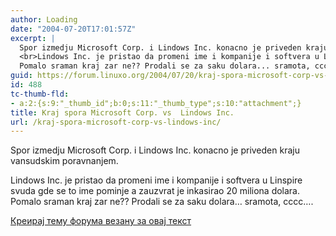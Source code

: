 ```yaml
---
author: Loading
date: "2004-07-20T17:01:57Z"
excerpt: |
  Spor izmedju Microsoft Corp. i Lindows Inc. konacno je priveden kraju vansudskim poravnanjem.
  <br>Lindows Inc. je pristao da promeni ime i kompanije i softvera u Linspire svuda gde se to ime pominje a zauzvrat je inkasirao 20 miliona dolara.<br>
  Pomalo sraman kraj zar ne?? Prodali se za saku dolara... sramota, cccc....
guid: https://forum.linuxo.org/2004/07/20/kraj-spora-microsoft-corp-vs-lindows-inc/
id: 488
tc-thumb-fld:
- a:2:{s:9:"_thumb_id";b:0;s:11:"_thumb_type";s:10:"attachment";}
title: Kraj spora Microsoft Corp. vs  Lindows Inc.
url: /kraj-spora-microsoft-corp-vs-lindows-inc/
---
```

Spor izmedju Microsoft Corp. i Lindows Inc. konacno je priveden kraju vansudskim poravnanjem.  
  
Lindows Inc. je pristao da promeni ime i kompanije i softvera u Linspire svuda gde se to ime pominje a zauzvrat je inkasirao 20 miliona dolara.  
Pomalo sraman kraj zar ne?? Prodali se za saku dolara&#8230; sramota, cccc&#8230;.<!--break-->

[Креирај тему форума везану за овај текст](https://linuxo.org/nova-tema-na-forumu/?se_pid=488)